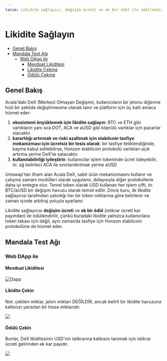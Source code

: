 ```yaml
---
tanım: Likidite sağlayıcı, değişim ücreti ve ek bir ödül ile ödüllendirilir.
---
```


# Likidite Sağlayın

* [Genel Bakış](https://wiki.acala.network/learn/basics/deposit-and-earn#overview)
* [Mandala Test Ağı](https://wiki.acala.network/learn/basics/deposit-and-earn#mandala-test-network)
  * [Web DApp ile](https://wiki.acala.network/learn/basics/deposit-and-earn#via-web-dapp)
    * [Mevduat Likiditesi](https://wiki.acala.network/learn/basics/deposit-and-earn#deposit-liquidity)
    * [Likidite Çekme](https://wiki.acala.network/learn/basics/deposit-and-earn#withdraw-liquidity)
    * [Ödülü Çekme](https://wiki.acala.network/learn/basics/deposit-and-earn#withdraw-reward)

## Genel Bakış

Acala'daki DeX \(Merkezi Olmayan Değişim\), kullanıcıların bir jetonu diğerine hızlı bir şekilde değiştirmesine olanak tanır ve platform için üç katlı amaca hizmet eder:

1. **ekosistemi önyüklemek için likidite sağlayın**: BTC ve ETH gibi varlıkların yanı sıra DOT, ACA ve aUSD gibi köprülü varlıklar için pazarlar olacaktır.
2. **kararlılığı artırmak ve riski azaltmak için stabilcoin tasfiye mekanizması için ücretsiz bir tesis olarak**: bir tasfiye tetiklendiğinde, kayma kabul edilebilirse, Honzon stabilcoin protokolü varlıkları açık artırma yerine DeX'te satacaktır.
3. **kullanılabilirliği iyileştirin**: kullanıcılar işlem tokeninde ücret ödeyebilir, ör. ağ belirteci ACA ile sınırlandırılmak yerine aUSD

Uniswap'tan ilham alan Acala DeX, sabit ürün mekanizmasını kullanır ve çalışma zamanı modülleri olarak uygulanır, dolayısıyla diğer protokollerle daha iyi entegre olur. Temel token olarak USD kullanan her işlem çifti, ör. BTC/aUSD bir değişim havuzu olarak temsil edilir. Döviz kuru, ilk likidite sağlayıcısı tarafından yatırdığı her bir token miktarına göre belirlenir ve zaman içinde arbitraj yoluyla ayarlanır.

Likidite sağlayıcısı **değişim ücreti** ve **ek bir ödül** \(istikrar ücreti kar payından\) ile ödüllendirilir, çünkü buradaki likidite yalnızca kullanıcılara token takası için değil, aynı zamanda tasfiye için Honzon stabilcoin protokolüne de hizmet eder.

## Mandala Test Ağı

### Web DApp ile

#### Mevduat Likiditesi

![Dapp](../../../.gitbook/assets/depositearn_deposit.png)

#### Likidite Çekin

 Not: çekilen miktar, jeton miktarı DEĞİLDİR, ancak belirli bir likidite havuzuna katkınızı yansıtan bir hisse miktarıdır.

![](../../../.gitbook/assets/depositearn_withdraw.png)

#### Ödülü Çekin

 Bunlar, DeX likiditesinin USD'nin istikrarına katkısını tanımak için istikrar ücreti gelirinden ek kar payıdır.

![](../../../.gitbook/assets/depositearn_reward.png)
